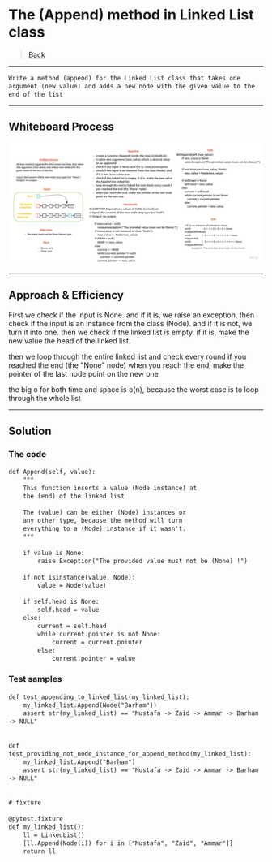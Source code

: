 # The (Append) method in Linked List class

> [Back](README.md)

---

    Write a method (append) for the Linked List class that takes one argument (new value) and adds a new node with the given value to the end of the list

---

## Whiteboard Process

![image](./append.jpg)

---

## Approach & Efficiency

First we check if the input is None. and if it is, we raise an exception. then check if the input is an instance from the class (Node). and if it is not, we turn it into one. then we check if the linked list is empty. if it is, make the new value the head of the linked list. 

then we loop through the entire linked list and check every round if you reached the end (the "None" node)
when you reach the end, make the pointer of the last node point on the new one

the big o for both time and space is o(n), because the worst case is to loop through the whole list

---

## Solution

### The code 

    def Append(self, value):
        """
        This function inserts a value (Node instance) at 
        the (end) of the linked list

        The (value) can be either (Node) instances or 
        any other type, because the method will turn 
        everything to a (Node) instance if it wasn't. 
        """

        if value is None:
            raise Exception("The provided value must not be (None) !")

        if not isinstance(value, Node):
            value = Node(value)

        if self.head is None:
            self.head = value
        else:
            current = self.head
            while current.pointer is not None:
                current = current.pointer
            else:
                current.pointer = value

### Test samples


    def test_appending_to_linked_list(my_linked_list):
        my_linked_list.Append(Node("Barham"))
        assert str(my_linked_list) == "Mustafa -> Zaid -> Ammar -> Barham -> NULL"


    def test_providing_not_node_instance_for_append_method(my_linked_list):
        my_linked_list.Append("Barham")
        assert str(my_linked_list) == "Mustafa -> Zaid -> Ammar -> Barham -> NULL"


    # fixture

    @pytest.fixture
    def my_linked_list():
        ll = LinkedList()
        [ll.Append(Node(i)) for i in ["Mustafa", "Zaid", "Ammar"]]
        return ll


   